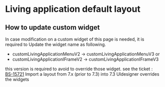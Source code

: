 # Living application default layout

## How to update custom widget
In case modification on a custom widget of this page is needed,
it is required to Update the widget name as following.
- customLivingApplicationMenuV2 -> customLivingApplicationMenuV3
or 
- customLivingApplicationIFrameV2 -> customLivingApplicationIFrameV3

this version is required to avoid to override those widget.
see the ticket :
[BS-15721](https://bonitasoft.atlassian.net/browse/BS-15721) Import a layout from 7.x (prior to 7.3) into 7.3 UIdesigner overrides the widgets